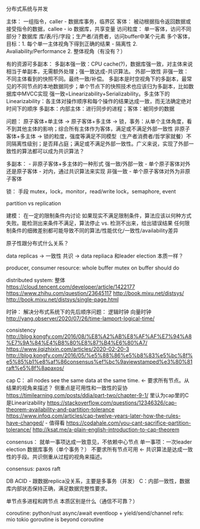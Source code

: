 分布式系统与并发

主体： 一组指令，caller - 数据库事务，临界区
客体： 被动根据指令返回数据或接受指令的数据，callee - io 数据库，共享变量
访问粒度：
  单一客体，访问不同部分？数据库 库/表/行/字段；生产者/消费者，访问buffer中某个元素
  多个客体，
目标：1. 每个单一主体视角下得到正确的结果 - 隔离性
     2. Avaliability/Performance
     2. 整体视角（有没有？）

有的资源可多副本：
  多副本强一致：CPU cache(?)，数据库强一致，对主体来说相当于单副本，无需额外处理；强一致达成-共识算法。 外部一致性
  非强一致：不同主体看到的快照不同。最终一致/补偿。
  多副本是时空视角下的多副本，最常见的不同节点的本地数据同步；单个节点下的快照技术也应该归为多副本，比如数据库中MVCC实现
  强一致=Linearizability+Serializability。多主体下的Linearizability：各主体对操作顺序和每个操作的结果达成一致，而无法确定绝对时间下的顺序
  多副本：内部主体：进行同步的进程；客体：被同步的数据

问题：
原子客体+单主体 ->
原子客体+多主体 -> 锁，事务：从单个主体角度，看不到其他主体的影响；综合所有主体作为客体，满足或不满足外部一致性
非原子客体+多主体 -> 锁的粒度，强度等满足不同模型（生产者消费者/哲学家就餐）不同隔离性级别；是否拜占庭；满足或不满足外部一致性。广义来说，实现了外部一致性的算法都可以成为共识算法？

多副本： - 非原子客体+多主体的一种形式
强一致/外部一致 - 单个原子客体对外还是原子客体 - 对内，通过共识算法来实现
非强一致 - 单个原子客体对外为非原子客体

锁：
  手段 mutex，lock，monitor，read/write lock，semaphore, event

partition vs replication

建模：
  在一定的限制条件内讨论
    如果现实不满足限制条件，算法应该以何种方式失败。能检测出来条件不满足，算法停止 vs. 检测不出来，给出错误结果
  任何限制条件的细微差别都可能导致不同的算法/性能优化/一致性/availability差异

原子性跟分布式什么关系？

data replicas -> 一致性 共识 -> data repliaca 和leader election 本质一样？

producer, consumer
resource: whole buffer
mutex on buffer should do


distributed system:
整体
https://cloud.tencent.com/developer/article/1422177
https://www.zhihu.com/question/23645117
http://book.mixu.net/distsys/ http://book.mixu.net/distsys/single-page.html

时钟：
解决分布式系统下的先后顺序问题： 逻辑时钟 向量时钟 http://yang.observer/2020/07/26/time-lamport-logical-time/

consistency
http://blog.kongfy.com/2016/08/%E8%A2%AB%E8%AF%AF%E7%94%A8%E7%9A%84%E4%B8%80%E8%87%B4%E6%80%A7/
https://www.jiqizhixin.com/articles/2020-02-20-3
http://blog.kongfy.com/2016/05/%e5%88%86%e5%b8%83%e5%bc%8f%e5%85%b1%e8%af%86consensus%ef%bc%9aviewstamped%e3%80%81raft%e5%8f%8apaxos/


cap
C： all nodes see the same data at the same time. <- 要求所有节点。从结果的视角来描述？
侧重点是可用性和一致性的妥协
https://timilearning.com/posts/ddia/part-two/chapter-9-1/ 里认为cap里的C是Linearizability
https://stackoverflow.com/questions/12346326/cap-theorem-availability-and-partition-tolerance
https://www.infoq.com/articles/cap-twelve-years-later-how-the-rules-have-changed/ - 值得看
https://codahale.com/you-cant-sacrifice-partition-tolerance/
http://ksat.me/a-plain-english-introduction-to-cap-theorem

consensus：
就单一事项达成一致意见，不依赖中心节点
单一事项：一次leader election 数据库事务（单个事务？）
不要求所有节点可用 <-
共识算法是达成一致性的手段。共识侧重从过程的视角来描述。

consensus: paxos raft

DB ACID - 跟数据replica没关系，主要是多事务（并发）
C：内部一致性，数据库内部状态保持正确，满足数据完整性要求。


单节点多进程和跨节点 本质区别是什么（通信不可靠？）

coroutine:
python/rust async/await
eventloop + yield/send/channel
refs: mio tokio
goroutine is beyond coroutine

